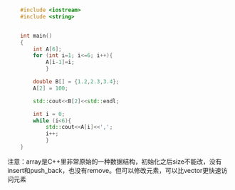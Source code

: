 ```cpp

    #include <iostream>
    #include <string>


    int main()
    {
        int A[6];
        for (int i=1; i<=6; i++){
            A[i-1]=i;
            }

        double B[] = {1.2,2.3,3.4};
        A[2] = 100;

        std::cout<<B[2]<<std::endl;

        int i = 0;
        while (i<6){
            std::cout<<A[i]<<',';
            i++;
            }
    }
```

注意：array是C++里非常原始的一种数据结构，初始化之后size不能改，没有insert和push_back，也没有remove。但可以修改元素，可以比vector更快速访问元素
